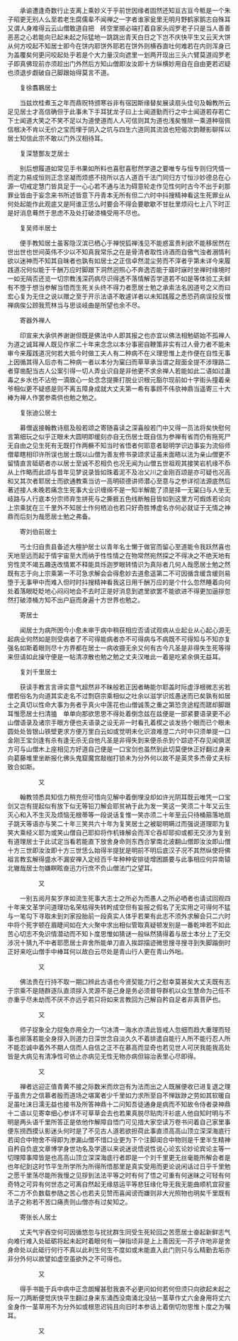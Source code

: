 <!-- { "loadSidebar": true } -->
　　承谕遭逢奇数行止支离上乘妙义于乎前世因缘者固然还知亘古亘今秪是一个朱子昭更无别人么至若老生腐儒辈不闻禅之一字者谁家瓮里无明月野鹤家鹅志自殊耳又谓人身难得云云山僧敢道自把　砖空里掷必端打着自家头阎罗老子只是当人善善恶恶之心若能向已起未起之际猛地一跳跳出青天白日之下岂不庆快平生又云天大饼从何方咬起不知居士即今在饼内耶饼外耶若在饼外则横吞直吐何难若在内则浑身已为盖覆矣何更问咬起处乎若是个大力量汉向遮里一划两开现出三头六臂莫道阎罗老子即真佛现前亦须趁出门外然后方知山僧即汝汝即十方纵横妙用自在自由更若迟疑也须退步觑破自己脚跟始得莫言不道。

　　复徐翥鶤居士

　　当兹炊桂煮玉之年而鼎贶特颁寒谷非有宿因斯缘替矣展读扇头佳句及翰教所云足见居士才高信确但于此事未下手耳犹龙子曰上士闻道勤而行之中士闻道若存若亡下士闻道大笑之不笑不足以为道使道而人人可信则其为道也浅矣惟除一乘道种宿佩信根决不肯以无价之宝而埋于阴入之坑与四生六道同其流浪也短偈次韵鞭影聊挥以居士知信此宗不敢以门外汉相待耳。

　　复深慧酆友芝居士

　　别后想履道如常见手书果如所料也喜慰喜慰然学道之要唯专与恒专则归凭情一而定力易成恒则正念坚凝而烦惑不挠所以古人道百千法门同归方寸恒沙妙德总在心源一切戒定慧门皆具足于一心心若不通与法为碍意轮走作见性何时古今不出于刹那罪业皆由于妄念来书所述皆意下丹青本无所有但二六时中抖搜精神看这生死罪业从何处起能作此观底又是阿谁正恁么时要会不得会要歇歇不甘肚里烦闷七上八下时正是好消息蓦然于思虑不及处打破漆桶受用不尽也。

　　复吴师半居士

　　便手教知居士虽客隐汉滨已栖心于禅悦狐禅浅见不能惑富贵利欲不能移居然在世出世也世间英伟不少以不知真我常乐之在是骨清者取性诗酒而自傲气浊者溺情利欲以迷神而不知其自昧者也孰有如居士之正信卓然混尘劳而不滓者乎第未详今来履践道况何似能于千酬万应时脚跟下洞然迥照心不奔逸否能于寤时寐时坐禅时缘境时一如无隔否还览一切宗教浅深药病尽识得透不落情解否学道若不如是等体验工夫鲜有不堕于想当参解当悟而生死关头终不得力者愿居士勉之承索法名因道号之义而曰宏心复为无住之说以赠之至于开示法语不敢遽详者以未知践履之悉恐药病误投反憎禅病俟公顾我荒林当与思谈岐曲是所望也余不尽。

　　寄器外禅人

　　印宣来大承供养谢谢但既是佛法中人即其报之也亦宜以佛法相勉砺始不孤禅人为道之诚耳禅人既见作家二十年来念念以本分事密自鞭策非实有过人骨力者不能未审今来履践道况何若大抵今时做工夫人有二种病不在义理思惟上走作便在自性无事上因循其得入后亦有二种病一者以本分为窠臼而草草承当谓之觌面全提不涉理路二者穿凿配当古人公案引得一切人弄业识自是非他更不求余禅人若能如此二语如过蛊毒之乡水也不沾他一滴致心一处念念提撕打脱业识根元豁尔现前如十字街头撞着亲爷相似更不疑惑是则不离五障身成就大丈夫第一希有事顾不伟欤神鼎当遥寄三十大棒为禅人作罢参斋供也勉之勉之。

　　复张迪公居士

　　募僧返接翰教诗扇及般若颂之寄随喜读之深喜般若门中又得一员法将矣快慰何言第细玩之似乎正眼未大圆明即缓刻亦自无伤居士既自信为参禅有省而仍有拖死尸无自由之见生死有无既打作两橛不知当时省悟者何耶意者聪明学识边事妄为流俗师僧辈瞎相印许所误也居士既以山僧为善友修书录颂求证虽未面晤以法为亲山僧更不留情直言砥砺者亦以居士至诚不忍相负也况无闻为山僧五世祖观其接笑岩机缘不忝从上作略而此颂与昔年见梦说录皆如珠着泥不及冶父川之金刚百颂是亦可疑也况高和又其次者耶居士而欲通教乘当访一高明硕德讲师潜心至意与之参详彻法源底然后著述接人未晚若痛念生死事大业识缠绵不是一知半解能了须是择一无窠臼与人坐无岐路与人行底本分宗师弃生拼死与之撕捱五色线断触目皆如到这里方可煆炼若论向上宗乘犹在三千里外不知居士作何栖泊也若只好奇胜博虚名亦何必就证于无情之神鼎而后刻为哉愿居士勉之弗备。

　　寄刘伯前居士

　　丐士归自贵县备述大檀护居士以青年名士懒于做官而留心至道能令我跃然喜也天地至远而起于情宇宙至大而纳于性性情之在物常然宛然探之不得决之不绝天地有穷性灵不竭五趣迭改情累不释能具烁迦罗眼转情识为真际者几何人哉愿居士勉之然既有志于向上宗乘第一不可急求解会会得愈妙去道愈遥第二不可因循含缓含缓则易堕于无事甲中而难入但时时抖搜精神看我这日用千酬万应的是个什么忽然睡着向何处着落眼眨眨地心闷闷地会不去时正是好消息到遮里欲罢不能欲进不得更加逼拶忽然打破漆桶方知不出户庭而身遍十方世界也勉之。

　　寄居士

　　闻居士为病所困今小愈未审于病中稍获相应否请试观病从业起业从心起心源无起病业何然如是则受病者了不可得能病者亦不可得病与不病既不可得知与不知亦复强名如斯着眼则尽十方界都在居士一病收摄无余又何有古今凡圣是非得失生死等得来但请如此操守便是一帖清凉散也勉之勉之丈夫汉唯此一着是吃紧余俱无益耳。

　　复刘千里居士

　　获读手教言言谛实意气超然非不昧般若正因者畴能尔耶盖时际虚浮根微志劣若僧若俗名为向道其实走名不过剽窃宗乘相似之吐余以滋学识炫愚迷而已矣孰有如居士之真切以性命大事为务者乎真火中莲花也山僧诚羡之重之第恐贪途程而蹉却脚跟耳惟愿居士扫清搕　单单向那欲思思不得处着倒念兹在兹便是一部紧要语录更不必山僧语录及诸宗手眼方便也夫语录之设无非一时看孔着楔之谈发扬个眼而已个眼未圆处处皆银山铁壁更求方便万里白云如或觉明未化识浪难澄二六时中只须单提一口金刚王宝剑逢有杀有逢无杀无自他凡圣是非得失到来便杀杀到个踪迹不存见闻俱泯方可与山僧木上座相见方好道自己便是一口宝剑也虽然到此切莫便休正好翻过身来向葛藤堆里坐断报化佛头鬼窟魔宫敲枷打锁未为分外何以故不是英灵多杰骨丈夫标致合如斯。

　　　　　又

　　翰教领悉具知信力稍充但可惜向见解中着倒埋没却如许光阴耳既云唯凭一口宝剑又岂有提起似有放下似无等铅刀解会耶贫衲于此为发一笑这一笑须二十年又云生灭心和入不生灭及烦恼无根蒂等一段说话复惟一笑亦须二十年至云只待桶箍落地扇子跳天等语亦与笑二十年三笑共六十年为复笑居士之被聪明瞒过而强说道理耶为复笑大乘经义耶为或笑山僧自己耶抑将作机锋解会而浑仑吞却耶抑或都无交涉为复别有道理居士于此试定当看若能直下放舍身命则东西合掌南北波翻山僧即汝汝即山僧十方三世即汝汝即十方三世恁么始得半提犹是明前不明后底汉子况不其然纵使将佛祖言教玄解得盛水不漏安禅入定经百千年种种安排徒增困踬要与此事相应何异南辕北辙哉居士勿嫌瞑眩奋迅力行庶不负山僧法门之望耳。

　　　　　又

　　一别五阅月矣岁序如流生死事大志士之所必为而愚人之所必哂者也请试回观四十年来文革学问道理功名荣枯得失转盻成空但有妄报之假名了无实用之可得何不猛与一笔勾下寻取未到刘家投胎前一段真实人体乎若果有此志不须外求解会只二六时中将个死字顿在眉睫间如在大火聚中求出相似管取真疑顿发别是一番乾坤若不如此苦心切志不免识情潜动而不知卜度思惟如猜谜一般纵然猜得着与居士本分上了无交涉况十猜九不中者耶愿居士弃舍所能单刀直入挨踪描迹微思搜寻搜寻到失脚蹋倒时正好来吃山僧手中棒耳何以故白云尽处是青山行人更在青山外咄。

　　　　　又

　　佛法贵在行持不取一期口辨此古语也今贤契能力行之慰幸莫甚矣大丈夫既有志于宗乘不是随群逐队直须拶入灵源不是己身是务必须普导群机以众生慧命为己任不亦重乎尽未劫而不厌不亦远乎若只将如来言教回为己解自矜自足者非真菩萨也。

　　　　　又

　　师子捉象全力捉兔亦用全力一勺冰清一海水亦清此皆戒人忽细而趋大重理而轻事也廓落若能全身拶入则道力日深世念自淡久久不着排遣自能行人所不能行忍人所不能忍诚中着外不期人信而人自信之正不在慕高而显奇也若见世人可厌我能我高处皆是大病见有清净性可依止亦病见无性无物亦病但镕治表里心尽即得。

　　　　　又

　　禅者远迎正值青黄不接之际数米而炊岂有为法而出之人既展便收已进复退之理乎虽贵方之信慕者殷而道场之堪寓者少千里如力求所至自不惮跋踄之劳如其软暖自足虽吐沫日濡无益也接书及所答神鼎十二问知吾徒通身是病而不知故令侍者录神鼎十二语以见寄幸细心参详不可草草会去也若果真脱尽贴肉汗衫底人他自知时明与不明是两头语千里所答正是依他作解障自悟门可见措大家空读万卷书问着自己家里事便东捞西摸认影迷头何时是了不见古人道若欲担荷此事直须高高山顶立深深海底行若闺合中物舍不得即为渗漏山僧不惜口业更为下个注脚闺合中物则是千里半生精神自矜自负底文章博学身世功名及学道以来说迷说悟说性说心论玄论妙论宾论主等一切理障事障皆是也高高山顶立深深海底行者即是一个刘千里更无丝毫能所解会者是也年纪到这时节平生所学所为所得所悟那里是真实受用而更论说闲话过日乎千里勉之愿千里荡尽能所我慢之见拶到法法平等之时有何了悟之可重有何迷昧之可轻有何奇特之可异有何世态之可离自然起无缘慈运平等悲狂缘化导无我无能曲顺机宜寂鉴不二方不负数载参随之苦心也若夫见赞而喜闻谤而嫌则非大光照物也明矣千里既有法子之称若不苦口痛责则山僧亦有过矣知之。

　　寄张长人居士

　　丈夫气宇吞空何可因循悠忽与扰扰群生同受生死轮回之苦愿居士奋起新鲜志气向难行难入处砥砺将起未起时着眼何有一弹指顷非是上上善因无一芥子许地非是舍身命处以此砥行何行不真以此利生何生不度如或未能直入此门则只与么精勤去垢亦非分外何以故譬如虚空虽欲外之不可得也。

　　　　　又

　　得手书能于兵中病中正念朗耀甚慰我衷不必更问如何若何但须只向欲起未起之际一刀两断便觉庆快平生翻过身来东涌西没南涌北没拈一茎草作丈六金身用将丈六金身作一茎草用不为分外如或根思迟钝且向旧时本参话上着倒切勿思惟卜度之为嘱耳。

　　　　　又

